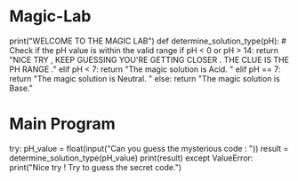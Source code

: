 # Magic-Lab
print("WELCOME TO THE MAGIC LAB")
def determine_solution_type(pH):
    # Check if the pH value is within the valid range
    if pH < 0 or pH > 14:
        return "NICE TRY , KEEP GUESSING YOU'RE GETTING CLOSER . THE CLUE IS THE PH RANGE ."
    elif pH < 7:
        return "The magic solution is Acid.  "
    elif pH == 7:
        return "The magic solution is Neutral. "
    else:
        return "The magic solution is Base."

# Main Program
try:
    pH_value = float(input("Can you guess the mysterious code : "))
    result = determine_solution_type(pH_value)
    print(result)
except ValueError:
    print("Nice try ! Try to guess the secret code.")
